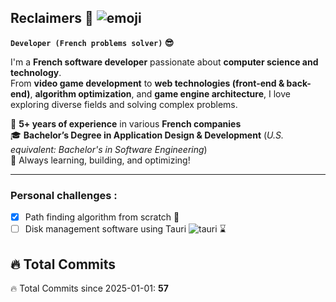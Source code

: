 ## Reclaimers :wave: ![emoji](https://github.com/user-attachments/assets/b2ee7459-3f2d-4b5d-9fae-c4ce49aa5ad4) 

**`Developer (French problems solver)` :sunglasses:**

I'm a **French software developer** passionate about **computer science and technology**.  
From **video game development** to **web technologies (front-end & back-end)**, **algorithm optimization**, and **game engine architecture**, I love exploring diverse fields and solving complex problems.  

💼 **5+ years of experience** in various **French companies**  
🎓 **Bachelor’s Degree in Application Design & Development** (*U.S. equivalent: Bachelor's in Software Engineering*)  
🚀 Always learning, building, and optimizing!  

---
### Personal challenges : 

- [x] Path finding algorithm from scratch :snake:
- [ ] Disk management software using Tauri ![tauri](https://github.com/user-attachments/assets/0b67b202-f998-46eb-90bc-b708bc7cbbc5) :hourglass:

## 🔥 Total Commits  
🔥 Total Commits since 2025-01-01: **57**
